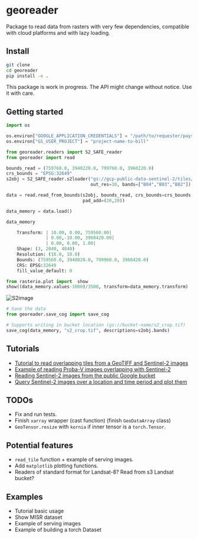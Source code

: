 # georeader

Package to read data from rasters with very few dependencies, compatible with cloud platforms and with lazy loading.

## Install

```bash
git clone 
cd georeader
pip install -e .
```

This package is work in progress. The API might change without notice. Use it with care.

## Getting started

```python
import os

os.environ["GOOGLE_APPLICATION_CREDENTIALS"] = "/path/to/requester/pays/credentials.json"
os.environ["GS_USER_PROJECT"] = "project-name-to-bill"

from georeader.readers import S2_SAFE_reader
from georeader import read

bounds_read = (759760.0, 3940220.0, 799760.0, 3960220.0)
crs_bounds = "EPSG:32649"
s2obj = S2_SAFE_reader.s2loader("gs://gcp-public-data-sentinel-2/tiles/13/S/ER/S2B_MSIL1C_20191008T173219_N0208_R055_T13SER_20191008T204555.SAFE", 
                                out_res=10, bands=["B04","B03","B02"])

data = read.read_from_bounds(s2obj, bounds_read, crs_bounds=crs_bounds, 
                             pad_add=(20,20))

data_memory = data.load()

data_memory

    Transform: | 10.00, 0.00, 759560.00|
               | 0.00,-10.00, 3960420.00|
               | 0.00, 0.00, 1.00|
    Shape: (3, 2040, 4040)
    Resolution: (10.0, 10.0)
    Bounds: (759560.0, 3940020.0, 799960.0, 3960420.0)
    CRS: EPSG:32649
    fill_value_default: 0

from rasterio.plot import  show
show((data_memory.values-1000)/3500, transform=data_memory.transform)
```
![S2image](notebooks/sample_read.jpeg)

```python
# Save the data
from georeader.save_cog import save_cog

# Supports writing in bucket location (gs://bucket-name/s2_crop.tif)
save_cog(data_memory, "s2_crop.tif", descriptions=s2obj.bands)
```

## Tutorials

* [Tutorial to read overlapping tiles from a GeoTIFF and Sentinel-2 images](https://github.com/spaceml-org/georeader/blob/main/notebooks/reading_overlapping_sentinel2_aviris.ipynb)
* [Example of reading Proba-V images overlapping with Sentinel-2](https://github.com/spaceml-org/georeader/blob/main/notebooks/read_overlapping_probav_and_sentinel2.ipynb)
* [Reading Sentinel-2 images from the public Google bucket](https://github.com/spaceml-org/georeader/blob/main/notebooks/read_S2_SAFE_from_bucket.ipynb)
* [Query Sentinel-2 images over a location and time period and plot them](https://github.com/spaceml-org/georeader/blob/main/notebooks/Sentinel-2/query_s2_images.ipynb)


## TODOs
 * Fix and run tests.
 * Finish `xarray` wrapper (cast function) (finish `GeoDataArray` class)
 * `GeoTensor.resize` with `kornia` if inner tensor is a `torch.Tensor`.

## Potential features

* `read_tile` function + example of serving images.
* Add `matplotlib` plotting functions.
* Readers of standard format for Landsat-8? Read from s3 Landsat bucket?

## Examples

* Tutorial basic usage
* Show MISR dataset
* Example of serving images
* Example of building a torch Dataset



